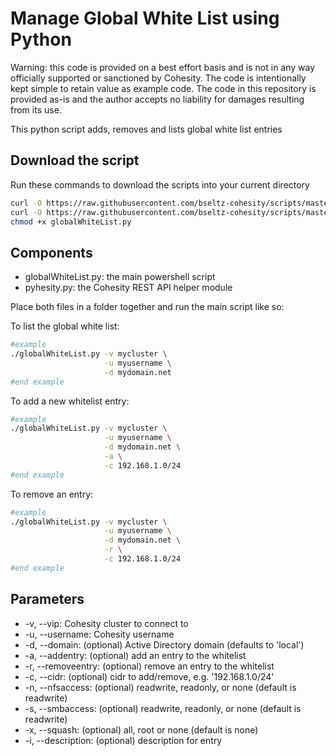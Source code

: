 # Manage Global White List using Python

Warning: this code is provided on a best effort basis and is not in any way officially supported or sanctioned by Cohesity. The code is intentionally kept simple to retain value as example code. The code in this repository is provided as-is and the author accepts no liability for damages resulting from its use.

This python script adds, removes and lists global white list entries

## Download the script

Run these commands to download the scripts into your current directory

```bash
curl -O https://raw.githubusercontent.com/bseltz-cohesity/scripts/master/python/globalWhiteList/globalWhiteList.py
curl -O https://raw.githubusercontent.com/bseltz-cohesity/scripts/master/python/globalWhiteList/pyhesity.py
chmod +x globalWhiteList.py
```

## Components

* globalWhiteList.py: the main powershell script
* pyhesity.py: the Cohesity REST API helper module

Place both files in a folder together and run the main script like so:

To list the global white list:

```bash
#example
./globalWhiteList.py -v mycluster \
                     -u myusername \
                     -d mydomain.net
#end example
```

To add a new whitelist entry:

```bash
#example
./globalWhiteList.py -v mycluster \
                     -u myusername \
                     -d mydomain.net \
                     -a \
                     -c 192.168.1.0/24
#end example
```

To remove an entry:

```bash
#example
./globalWhiteList.py -v mycluster \
                     -u myusername \
                     -d mydomain.net \
                     -r \
                     -c 192.168.1.0/24
#end example
```

## Parameters

* -v, --vip: Cohesity cluster to connect to
* -u, --username: Cohesity username
* -d, --domain: (optional) Active Directory domain (defaults to 'local')
* -a, --addentry: (optional) add an entry to the whitelist
* -r, --removeentry: (optional) remove an entry to the whitelist
* -c, --cidr: (optional) cidr to add/remove, e.g. '192.168.1.0/24'
* -n, --nfsaccess: (optional) readwrite, readonly, or none (default is readwrite)
* -s, --smbaccess: (optional) readwrite, readonly, or none (default is readwrite)
* -x, --squash: (optional) all, root or none (default is none)
* -i, --description: (optional) description for entry
